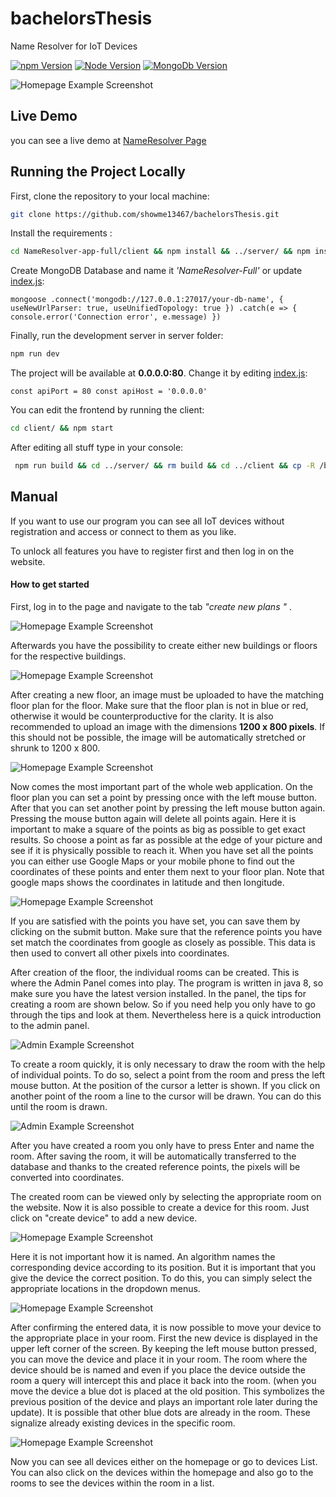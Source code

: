 # bachelorsThesis
Name Resolver for IoT Devices

[![npm Version](https://img.shields.io/badge/npm-6.13.4-brightgreen.svg)](https://www.npmjs.com/)
[![Node Version](https://img.shields.io/badge/node-12.14.0-brightgreen.svg)](https://nodejs.org)
[![MongoDb Version](https://img.shields.io/badge/mongodb-4.2-brightgreen.svg)](https://www.mongodb.com)


![Homepage Example Screenshot](https://raw.githubusercontent.com/showme13467/bachelorsThesis/master/Website.png)

## Live Demo

you can see a live demo at [NameResolver Page](http://irt-beagle.cs.columbia.edu) 

## Running the Project Locally

First, clone the repository to your local machine:

```bash
git clone https://github.com/showme13467/bachelorsThesis.git
```

Install the requirements :

```bash
cd NameResolver-app-full/client && npm install && ../server/ && npm install
```

Create MongoDB Database and name it *'NameResolver-Full'* or update [index.js](./NameResolver-app-full/server/db/index.js):

`mongoose
    .connect('mongodb://127.0.0.1:27017/your-db-name', { useNewUrlParser: true, useUnifiedTopology: true })
    .catch(e => {
        console.error('Connection error', e.message)
    })`


Finally, run the development server in server folder:

```bash
npm run dev
```

The project will be available at **0.0.0.0:80**.
Change it by editing [index.js](./NameResolver-app-full/server/index.js):

`
const apiPort = 80
const apiHost = '0.0.0.0'
`

You can edit the frontend by running the client:
```bash
cd client/ && npm start
```

After editing all stuff type in your console:

```bash
 npm run build && cd ../server/ && rm build && cd ../client && cp -R /build ../server/
```
## Manual
If you want to use our program you can see all IoT devices without registration and access or connect to them as you like.

To unlock all features you have to register first and then log in on the website. 

#### How to get started
First, log in to the page and navigate to the tab *"create new plans "* . 

![Homepage Example Screenshot](https://raw.githubusercontent.com/showme13467/bachelorsThesis/master/example-images/Webpage1.PNG)

Afterwards you have the possibility to create either new buildings or floors for the respective buildings.

![Homepage Example Screenshot](https://raw.githubusercontent.com/showme13467/bachelorsThesis/master/example-images/Webpage2.PNG)

After creating a new floor, an image must be uploaded to have the matching floor plan for the floor. Make sure that the floor plan is not in blue or red, otherwise it would be counterproductive for the clarity. It is also recommended to upload an image with the dimensions **1200 x 800 pixels**. If this should not be possible, the image will be automatically stretched or shrunk to 1200 x 800.

![Homepage Example Screenshot](https://raw.githubusercontent.com/showme13467/bachelorsThesis/master/example-images/Webpage3.PNG)

Now comes the most important part of the whole web application. On the floor plan you can set a point by pressing once with the left mouse button. After that you can set another point by pressing the left mouse button again. Pressing the mouse button again will delete all points again. Here it is important to make a square of the points as big as possible to get exact results. So choose a point as far as possible at the edge of your picture and see if it is physically possible to reach it. When you have set all the points you can either use Google Maps or your mobile phone to find out the coordinates of these points and enter them next to your floor plan. Note that google maps shows the coordinates in latitude and then longitude.

![Homepage Example Screenshot](https://raw.githubusercontent.com/showme13467/bachelorsThesis/master/example-images/Webpage4.PNG)

If you are satisfied with the points you have set, you can save them by clicking on the submit button. Make sure that the reference points you have set match the coordinates from google as closely as possible. This data is then used to convert all other pixels into coordinates.

After creation of the floor, the individual rooms can be created. This is where the Admin Panel comes into play.
The program is written in java 8, so make sure you have the latest version installed. 
In the panel, the tips for creating a room are shown below. So if you need help you only have to go through the tips and look at them. Nevertheless here is a quick introduction to the admin panel.

![Admin Example Screenshot](https://raw.githubusercontent.com/showme13467/bachelorsThesis/master/example-images/Admin1.PNG)

To create a room quickly, it is only necessary to draw the room with the help of individual points. To do so, select a point from the room and press the left mouse button. At the position of the cursor a letter is shown. If you click on another point of the room a line to the cursor will be drawn. You can do this until the room is drawn.

![Admin Example Screenshot](https://raw.githubusercontent.com/showme13467/bachelorsThesis/master/example-images/Admin2.PNG)

After you have created a room you only have to press Enter and name the room. After saving the room, it will be automatically transferred to the database and thanks to the created reference points, the pixels will be converted into coordinates.

The created room can be viewed only by selecting the appropriate room on the website. 
Now it is also possible to create a device for this room. Just click on "create device" to add a new device.

![Homepage Example Screenshot](https://raw.githubusercontent.com/showme13467/bachelorsThesis/master/example-images/Webpage5.PNG)

Here it is not important how it is named. An algorithm names the corresponding device according to its position. But it is important that you give the device the correct position. To do this, you can simply select the appropriate locations in the dropdown menus.

![Homepage Example Screenshot](https://raw.githubusercontent.com/showme13467/bachelorsThesis/master/example-images/Webpage6.PNG)

After confirming the entered data, it is now possible to move your device to the appropriate place in your room. First the new device is displayed in the upper left corner of the screen. By keeping the left mouse button pressed, you can move the device and place it in your room. The room where the device should be is named and even if you place the device outside the room a query will intercept this and place it back into the room. (when you move the device a blue dot is placed at the old position. This symbolizes the previous position of the device and plays an important role later during the update).
It is possible that other blue dots are already in the room. These signalize already existing devices in the specific room.

![Homepage Example Screenshot](https://raw.githubusercontent.com/showme13467/bachelorsThesis/master/example-images/Webpage7.PNG)

Now you can see all devices either on the homepage or go to devices List. You can also click on the devices within the homepage and also go to the rooms to see the devices within the room in a list. 
